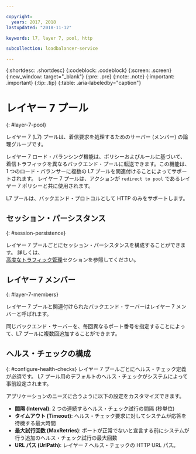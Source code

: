 ```yaml
---

copyright:
  years: 2017, 2018
lastupdated: "2018-11-12"

keywords: l7, layer 7, pool, http

subcollection: loadbalancer-service

---
```


{:shortdesc: .shortdesc}
{:codeblock: .codeblock}
{:screen: .screen}
{:new_window: target="_blank"}
{:pre: .pre}
{:note: .note}
{:important: .important}
{:tip: .tip}
{:table: .aria-labeledby="caption"}

# レイヤー 7 プール
{: #layer-7-pool}

レイヤー 7 (L7) プールは、着信要求を処理するためのサーバー (メンバー) の論理グループです。

レイヤー 7 ロード・バランシング機能は、ポリシーおよびルールに基づいて、着信トラフィックを異なるバックエンド・プールに転送できます。この機能は、1 つのロード・バランサーに複数の L7 プールを関連付けることによってサポートされます。 レイヤー 7 プールは、アクションが `redirect to pool` であるレイヤー 7 ポリシーと共に使用されます。

L7 プールは、バックエンド・プロトコルとして HTTP のみをサポートします。

## セッション・パーシスタンス
{: #session-persistence}

レイヤー 7 プールごとにセッション・パーシスタンスを構成することができます。 詳しくは、  
[高度なトラフィック管理](/docs/infrastructure/loadbalancer-service?topic=loadbalancer-service-advanced-traffic-management-with-ibm-cloud-load-balancer)セクションを参照してください。

## レイヤー 7 メンバー
{: #layer-7-members}

レイヤー 7 プールと関連付けられたバックエンド・サーバーはレイヤー 7 メンバーと呼ばれます。

同じバックエンド・サーバーを、毎回異なるポート番号を指定することによって、L7 プールに複数回追加することができます。

## ヘルス・チェックの構成
{: #configure-health-checks}
レイヤー 7 プールごとにヘルス・チェック定義が必須です。 L7 プール用のデフォルトのヘルス・チェックがシステムによって事前設定されます。

アプリケーションのニーズに合うように以下の設定をカスタマイズできます。

 * **間隔 (Interval)**: 2 つの連続するヘルス・チェック試行の間隔 (秒単位)
 * **タイムアウト (Timeout)**: ヘルス・チェック要求に対してシステムが応答を待機する最大時間
 * **最大試行回数 (MaxRetries)**: ポートが正常でないと宣言する前にシステムが行う追加のヘルス・チェック試行の最大回数
 * **URL パス (UrlPath)**: レイヤー 7 ヘルス・チェックの HTTP URL パス。
